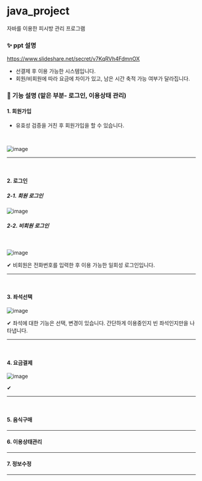# java_project
자바를 이용한 피시방 관리 프로그램

### ✨ ppt 설명
https://www.slideshare.net/secret/v7KqRVh4FdmnOX
- 선결제 후 이용 가능한 시스템입니다.
- 회원/비회원에 따라 요금에 차이가 있고, 남은 시간 축적 가능 여부가 달라집니다.


### 🎈 기능 설명 (맡은 부분- 로그인, 이용상태 관리)

#### 1. 회원가입
- 유효성 검증을 거친 후 회원가입을 할 수 있습니다.
<br>

![image](https://user-images.githubusercontent.com/85592459/121303634-4bad5600-c936-11eb-9519-42063cfd647d.png)

---
<br>

#### 2. 로그인

##### 2-1. 회원 로그인

![image](https://user-images.githubusercontent.com/85592459/121308425-02f89b80-c93c-11eb-98ad-7729dbe9e9f3.png)
<br>

##### 2-2. 비회원 로그인

<br>

![image](https://user-images.githubusercontent.com/85592459/121307198-b791bd80-c93a-11eb-8e28-c737ee1104af.png)
<br>

✔ 비회원은 전화번호를 입력한 후 이용 가능한 일회성 로그인입니다.

---
<br>

#### 3. 좌석선택
![image](https://user-images.githubusercontent.com/85592459/121309084-b82b5380-c93c-11eb-96da-b429afc45315.png)
<br>

✔ 좌석에 대한 기능은 선택, 변경이 있습니다. 간단하게 이용중인지 빈 좌석인지만을 나타냅니다.

---
<br>

#### 4. 요금결제
![image](https://user-images.githubusercontent.com/85592459/121312253-2a516780-c940-11eb-9b9c-7beceb5d8109.png)
<br>

✔ 

---
<br>

#### 5. 음식구매

---

#### 6. 이용상태관리

---

#### 7. 정보수정

---


